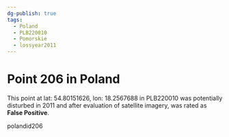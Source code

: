 ```yaml
---
dg-publish: true
tags:
  - Poland
  - PLB220010
  - Pomorskie
  - lossyear2011
---
```


# Point 206 in Poland

This point at lat: 54.80151626, lon: 18.2567688 in PLB220010 was potentially disturbed in 2011 and after evaluation of satellite imagery, was rated as **False Positive**.



polandid206